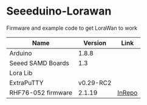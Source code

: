 # Seeeduino-Lorawan
Firmware and example code to get LoraWan to work


| Name                             | Version                  | Link                                                                             | 
| ---------------------------  | ----------------------- | -------------------------------------------------------------  |
|  Arduino                        |            1.8.8            |                                                                                      |
| Seeed SAMD Boards   |    1.3                        |                                                                                      |
|  Lora Lib                         |                                  |                                                                                     |
| ExtraPuTTY                   |        v0.29-RC2       |                                                                                      |
| RHF76-052 firmware  |          2.1.19             | [InRepo](/Firmware_RHF76-052/rhf76-052am-v2.1.19-20180525.ebin.bin) |